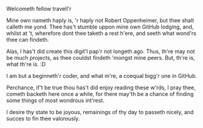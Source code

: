 Welcometh fellow travell'r

Mine own nameth haply is, 'r haply not Robert Oppenheimer, but thee shalt calleth me yond.
Thee has't stumble uppon mine own GitHub lodging, and, whilst at 't, wherefore dont thee taketh a rest h'ere, and seeth what wond'rs thee can findeth. 

Alas, I has't did create this digit'l pap'r not longeth ago. Thus, th're may not be much projects, as thee couldst findeth 'mongst mine peers.
But, th're is, what th're is. :D

I am but a beginneth'r coder, and what m're, a coequal bigg'r one in GitHub.

Perchance, if't be true thou has't did enjoy reading these w'rds, I pray thee, cometh backeth here once a while, for there may'th be a chance of finding
some things of most wondrous int'rest.

I desire thy state to be joyous, remainings of thy day to passeth nicely, and succes to fin thee valorously.








<!---
Robert-Oppenheimer/Robert-Oppenheimer is a ✨ special ✨ repository because its `README.md` (this file) appears on your GitHub profile.
You can click the Preview link to take a look at your changes.
--->

